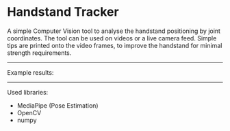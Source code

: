 # Handstand Tracker
A simple Computer Vision tool to analyse the handstand positioning by joint coordinates.
The tool can be used on videos or a live camera feed. Simple tips are printed onto the video frames,
to improve the handstand for minimal strength requirements.

---------------------------------------------------------------------------
Example results:


---------------------------------------------------------------------------
Used libraries:

+ MediaPipe (Pose Estimation)
+ OpenCV
+ numpy
